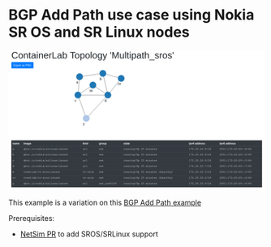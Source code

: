 # BGP Add Path use case using Nokia SR OS and SR Linux nodes
![plot](Multipath_sros.PNG)

This example is a variation on this [BGP Add Path example](../Multipath)

Prerequisites:
* [NetSim PR](https://github.com/ipspace/netsim-tools/pull/57) to add SROS/SRLinux support
